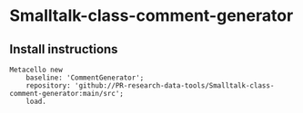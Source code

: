# Smalltalk-class-comment-generator

## Install instructions
```smalltalk
Metacello new
	baseline: 'CommentGenerator';
	repository: 'github://PR-research-data-tools/Smalltalk-class-comment-generator:main/src';
	load.
